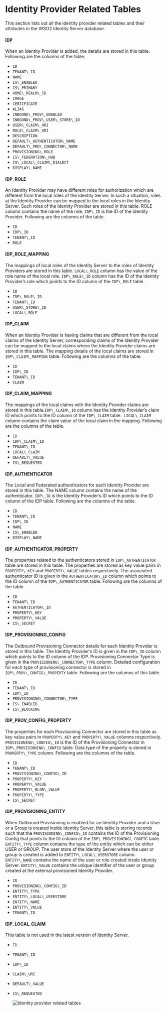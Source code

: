 # Identity Provider Related Tables

This section lists out all the identity provider related tables and
their attributes in the WSO2 Identity Server database.

#### IDP

When an Identity Provider is added, the details are stored in this
table. Following are the columns of the table.

-   `ID`
-   `TENANT\_ID`
-   `NAME`
-   `IS\_ENABLED`
-   `IS\_PRIMARY`
-   `HOME\_REALM\_ID`
-   `IMAGE`
-   `CERTIFICATE`
-   `ALIAS`
-   `INBOUND\_PROV\_ENABLED`
-   `INBOUND\_PROV\_USER\_STORE\_ID`
-   `USER\_CLAIM\_URI`
-   `ROLE\_CLAIM\_URI`
-   `DESCRIPTION`
-   `DEFAULT\_AUTHENTICATOR\_NAME`
-   `DEFAULT\_PRO\_CONNECTOR\_NAME`
-   `PROVISIONING\_ROLE`
-   `IS\_FEDERATION\_HUB`
-   `IS\_LOCAL\_CLAIM\_DIALECT`
-   `DISPLAY\_NAME`

#### IDP\_ROLE

An Identity Provider may have different roles for authorization which
are different from the local roles of the Identity Server. In such a
situation, roles at the Identity Provider can be mapped to the local
roles in the Identity Server. Such roles of the Identity Provider are
stored in this table. ROLE column contains the name of the role. `IDP\_ID`
is the ID of the Identity Provider. Following are the columns of the
table.

-   `ID`
-   `IDP\_ID`
-   `TENANT\_ID`
-   `ROLE`

#### IDP\_ROLE\_MAPPING

The mappings of local roles of the Identity Server to the roles of
Identity Providers are stored in this table. `LOCAL\_ROLE` column has the
value of the role name of the local role. `IDP\_ROLE\_ID` column has the
ID of the Identity Provider’s role which points to the ID column of the
`IDP\_ROLE` table.

-   `ID`
-   `IDP\_ROLE\_ID`
-   `TENANT\_ID`
-   `USER\_STORE\_ID`
-   `LOCAL\_ROLE`

#### IDP\_CLAIM

When an Identity Provider is having claims that are different from the
local claims of the Identity Server, corresponding claims of the
Identity Provider can be mapped to the local claims where the Identity
Provider claims are stored in this table. The mapping details of the
local claims are stored in `IDP\_CLAIM\_MAPPING` table. Following are the
columns of the table.

-   `ID`
-   `IDP\_ID`
-   `TENANT\_ID`
-   `CLAIM`

#### IDP\_CLAIM\_MAPPING

The mappings of the local claims with the Identity Provider claims are
stored in this table.`IDP\_CLAIM\_ID` column has the Identity Provider’s
claim ID which points to the ID column of the `IDP\_CLAIM` table.
 `LOCAL\_CLAIM` column contains the claim value of the local claim in the
mapping. Following are the columns of the table.

-   `ID`
-   `IDP\_CLAIM\_ID`
-   `TENANT\_ID`
-   `LOCAL\_CLAIM`
-   `DEFAULT\_VALUE`
-   `IS\_REQUESTED`

#### IDP\_AUTHENTICATOR

The Local and Federated authenticators for each Identity Provider are
stored in this table. The NAME column contains the name of the
authenticator. `IDP\_ID` is the Identity Provider’s ID which points to the
ID column of the IDP table. Following are the columns of the table.

-   `ID`
-   `TENANT\_ID`
-   `IDP\_ID`
-   `NAME`
-   `IS\_ENABLED`
-   `DISPLAY\_NAME`

#### IDP\_AUTHENTICATOR\_PROPERTY

The properties related to the authenticators stored in
`IDP\_AUTHENTICATOR` table are stored in this table. The properties are
stored as key value pairs in `PROPERTY\_KEY` and `PROPERTY\_VALUE` tables
respectively. The associated authenticator ID is given in the
`AUTHENTICATOR\_ID` column which points to the ID column of the
`IDP\_AUTHENTICATOR` table. Following are the columns of the table.

-   `ID`
-   `TENANT\_ID`
-   `AUTHENTICATOR\_ID`
-   `PROPERTY\_KEY`
-   `PROPERTY\_VALUE`
-   `IS\_SECRET`

#### IDP\_PROVISIONING\_CONFIG

The Outbound Provisioning Connector details for each Identity Provider
is stored in this table. The Identity Provider’s ID is given in the
`IDP\_ID` column which points to the ID column of the IDP. Provisioning
Connector Type is given in the `PROVISIONING\_CONNECTOR\_TYPE` column.
Detailed configuration for each type of provisioning connector is stored
in `IDP\_PROV\_CONFIG\_PROPERTY` table. Following are the columns of this
table.

-   `ID`
-   `TENANT\_ID`
-   `IDP\_ID`
-   `PROVISIONING\_CONNECTOR\_TYPE`
-   `IS\_ENABLED`
-   `IS\_BLOCKING`

#### IDP\_PROV\_CONFIG\_PROPERTY

The properties for each Provisioning Connector are stored in this table
as key value pairs in `PROPERTY\_KEY` and `PROPERTY\_VALUE` columns
respectively. `PROVISIONING\_CONFIG\_ID` is the ID of the Provisioning
Connector in `IDP\_PROVISIONING\_CONFIG` table. Data type of the property
is stored in `PROPERTY\_TYPE` column. Following are the columns of the
table.

-   `ID`
-   `TENANT\_ID`
-   `PROVISIONING\_CONFIG\_ID`
-   `PROPERTY\_KEY`
-   `PROPERTY\_VALUE`
-   `PROPERTY\_BLOB\_VALUE`
-   `PROPERTY\_TYPE`
-   `IS\_SECRET`

#### IDP\_PROVISIONING\_ENTITY

When Outbound Provisioning is enabled for an Identity Provider and a
User or a Group is created inside Identity Server, this table is storing
records such that the `PROVISIONING\_CONFIG\_ID` contains the ID of the
Provisioning Config that points to the ID column of the
`IDP\_PROVISIONING\_CONFIG` table. `ENTITY\_TYPE` column contains the type
of the entity which can be either USER or GROUP. The user store of the
Identity Server where the user or group is created is added to
`ENTITY\_LOCAL\_USERSTORE` column. `ENTITY\_NAME` contains the name of the
user or role created inside Identity Server. `ENTITY\_VALUE` contains the
unique identifier of the user or group created at the external
provisioned Identity Provider.

-   `ID`
-   `PROVISIONING\_CONFIG\_ID`
-   `ENTITY\_TYPE`
-   `ENTITY\_LOCAL\_USERSTORE`
-   `ENTITY\_NAME`
-   `ENTITY\_VALUE`
-   `TENANT\_ID`

#### IDP\_LOCAL\_CLAIM

This table is not used in the latest version of Identity Server.

-   `ID`
-   `TENANT\_ID`
-   `IDP\_ID`
-   `CLAIM\_URI`
-   `DEFAULT\_VALUE`
-   `IS\_REQUESTED`  
      
      
    ![Identity provider related tables](../assets/img/using-wso2-identity-server/identity-provider-related-tables.png) 
